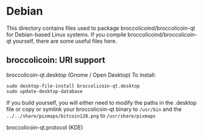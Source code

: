 
Debian
====================
This directory contains files used to package broccolicoind/broccolicoin-qt
for Debian-based Linux systems. If you compile broccolicoind/broccolicoin-qt yourself, there are some useful files here.

## broccolicoin: URI support ##


broccolicoin-qt.desktop  (Gnome / Open Desktop)
To install:

	sudo desktop-file-install broccolicoin-qt.desktop
	sudo update-desktop-database

If you build yourself, you will either need to modify the paths in
the .desktop file or copy or symlink your broccolicoin-qt binary to `/usr/bin`
and the `../../share/pixmaps/bitcoin128.png` to `/usr/share/pixmaps`

broccolicoin-qt.protocol (KDE)

